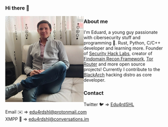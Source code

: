 ### Hi there 👋
<img align="left" src="https://raw.githubusercontent.com/Edu4rdSHL/Edu4rdSHL/master/img/edu4rdshl3.jpg" alt="Edu4rdSHL" width="250" height="275">
 
### About me
I'm Eduard, a young guy passionate with cibersecurity stuff and programming 🤖. Rust, Python, C/C++ developer and learning more. Founder of [Security Hack Labs](https://securityhacklabs.net), creator of [Findomain Recon Framework](https://findomain.app), [Tor Router](https://github.com/edu4rdshl/tor-router) and more open source projects! Currently I contribute to the [BlackArch](https://blackarch.org) hacking distro as core developer.

### Contact
Twitter 🐦 => [Edu4rdSHL](https://twitter.com/edu4rdshl)<br>
Email ✉️ => edu4rdshl@protonmail.com<br>
XMPP 💬 => edu4rdshl@conversations.im
